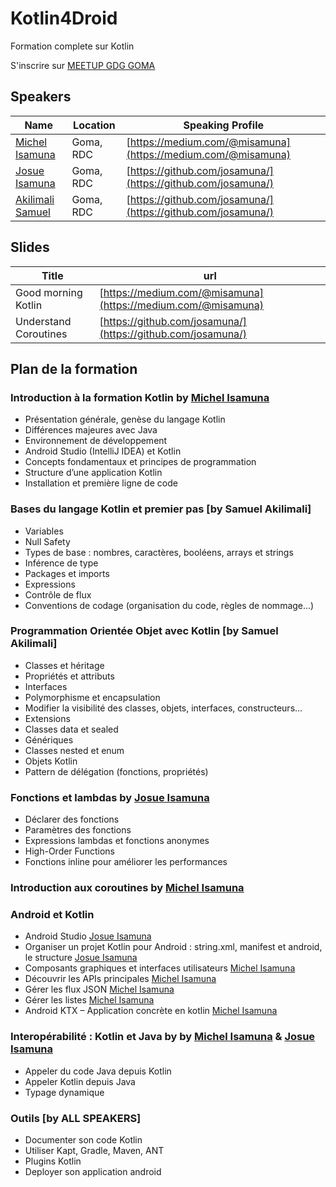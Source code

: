 # Kotlin4Droid
Formation complete sur Kotlin

S'inscrire sur [MEETUP GDG GOMA](http://bit.ly/kotlin4droid-p1)

## Speakers

| Name | Location | Speaking Profile |
| --------|-------|-------|
| [Michel Isamuna](https://twitter.com/misamuna) | Goma, RDC | [https://medium.com/@misamuna](https://medium.com/@misamuna) |
| [Josue Isamuna](https://twitter.com/josamuna) | Goma, RDC | [https://github.com/josamuna/](https://github.com/josamuna/) |
| [Akilimali Samuel](https://twitter.com/...) | Goma, RDC | [https://github.com/josamuna/](https://github.com/josamuna/) |

## Slides

| Title | url | 
| --------|-------|
| Good morning Kotlin | [https://medium.com/@misamuna](https://medium.com/@misamuna) |
| Understand Coroutines  | [https://github.com/josamuna/](https://github.com/josamuna/) |


## Plan de la formation


### Introduction à la formation Kotlin by [Michel Isamuna](https://twitter.com/misamuna)

*	Présentation générale, genèse du langage Kotlin
*	Différences majeures avec Java
*	Environnement de développement
*	Android Studio (IntelliJ IDEA) et Kotlin
*	Concepts fondamentaux et principes de programmation
*	Structure d’une application Kotlin
*	Installation et première ligne de code

### Bases du langage Kotlin et premier pas [by Samuel Akilimali]

*	Variables
*	Null Safety
*	Types de base : nombres, caractères, booléens, arrays et strings
*	Inférence de type
*	Packages et imports
*	Expressions
*	Contrôle de flux
*	Conventions de codage (organisation du code, règles de nommage…)

### Programmation Orientée Objet avec Kotlin [by Samuel Akilimali]

*	Classes et héritage
*	Propriétés et attributs
*	Interfaces
*	Polymorphisme et encapsulation
*	Modifier la visibilité des classes, objets, interfaces, constructeurs…
*	Extensions
*	Classes data et sealed
*	Génériques
*	Classes nested et enum
*	Objets Kotlin
*	Pattern de délégation (fonctions, propriétés)

### Fonctions et lambdas by [Josue Isamuna](https://twitter.com/josamuna)

*	Déclarer des fonctions
*	Paramètres des fonctions
*	Expressions lambdas et fonctions anonymes
*	High-Order Functions
*	Fonctions inline pour améliorer les performances

### Introduction aux coroutines by [Michel Isamuna](https://twitter.com/misamuna)
### Android et Kotlin 

* Android Studio [Josue Isamuna](https://twitter.com/josamuna)
*	Organiser un projet Kotlin pour Android : string.xml, manifest et android, le structure [Josue Isamuna](https://twitter.com/josamuna)
*	Composants graphiques et interfaces utilisateurs [Michel Isamuna](https://twitter.com/misamuna)
*	Découvrir les APIs principales  [Michel Isamuna](https://twitter.com/misamuna)
*	Gérer les flux JSON  [Michel Isamuna](https://twitter.com/misamuna)
*	Gérer les listes [Michel Isamuna](https://twitter.com/misamuna)
*	Android KTX – Application concrète en kotlin  [Michel Isamuna](https://twitter.com/misamuna)

### Interopérabilité : Kotlin et Java by by [Michel Isamuna](https://twitter.com/misamuna) & [Josue Isamuna](https://twitter.com/josamuna)

*	Appeler du code Java depuis Kotlin 
*	Appeler Kotlin depuis Java
*	Typage dynamique


### Outils [by ALL SPEAKERS]

*	Documenter son code Kotlin
*	Utiliser Kapt, Gradle, Maven, ANT
*	Plugins Kotlin
*	Deployer son application android

